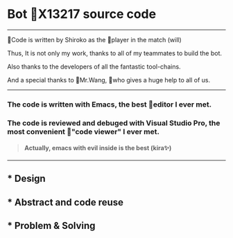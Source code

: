 # Bot X13217 source code 
---
Code is written by Shiroko as the player in the match (will)

Thus, It is not only my work, thanks to all of my teammates to build the bot.

Also thanks to the developers of all the fantastic tool-chains.

And a special thanks to Mr.Wang, who gives a huge help to all of us.

---

### The code is written with **Emacs**, the best editor I ever met.
### The code is reviewed and debuged with **Visual Studio Pro**, the most convenient "code viewer" I ever met.
> #### Actually, emacs with evil inside is the best  (kira✨)

---

## * Design

## * Abstract and code reuse

## * Problem & Solving